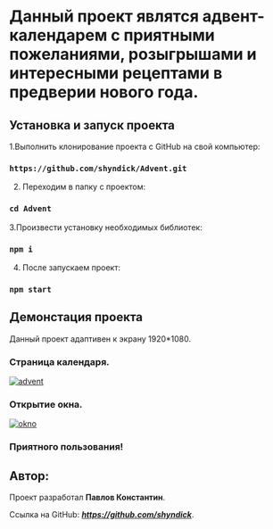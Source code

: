 # Данный проект являтся адвент-календарем с приятными пожеланиями, розыгрышами и интересными рецептами в предверии нового года.

## Установка и запуск проекта

1.Выполнить клонирование проекта с GitHub на свой компьютер:

### `https://github.com/shyndick/Advent.git`

2. Переходим в папку с проектом:

### `cd Advent`

3.Произвести установку необходимых библиотек:

### `npm i`

4. После запускаем проект:

### `npm start`


## Демонстация проекта
Данный проект адаптивен к экрану 1920*1080.

### Cтраница календаря.

<a href="https://ibb.co/BVjhjPS"><img src="https://i.ibb.co/Lz6T6P2/advent.jpg" alt="advent" border="0" /></a>

### Открытие окна.

<a href="https://ibb.co/wdsH9JK"><img src="https://i.ibb.co/XW8Bhyz/okno.jpg" alt="okno" border="0" /></a>


### Приятного пользования!


## Автор:

Проект разработал __Павлов Константин__.

Ссылка на GitHub:  ___https://github.com/shyndick___.

